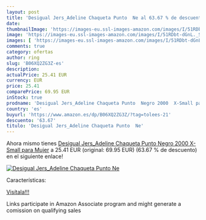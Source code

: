 ```yaml
---
layout: post
title: 'Desigual Jers_Adeline Chaqueta Punto  Ne al 63.67 % de descuento'
date: 
thumbnailImage: 'https://images-eu.ssl-images-amazon.com/images/I/51RDbt-dGnL._SL200_.jpg'
image: 'https://images-eu.ssl-images-amazon.com/images/I/51RDbt-dGnL._SL200_.jpg'
images: [ 'https://images-eu.ssl-images-amazon.com/images/I/51RDbt-dGnL._SL200_.jpg' ]
comments: true
category: ofertas
author: ring
slug: 'B06XQ2ZG3Z-es'
description:
actualPrice: 25.41 EUR
currency: EUR
price: 25.41
comparePrice: 69.95 EUR
inStock: true
prodname: 'Desigual Jers_Adeline Chaqueta Punto  Negro 2000  X-Small para Mujer'
country: 'es'
buyurl: 'https://www.amazon.es/dp/B06XQ2ZG3Z/?tag=tolees-21'
descuento: '63.67'
titulo: 'Desigual Jers_Adeline Chaqueta Punto  Ne'
---
```


Ahora mismo tienes [Desigual Jers_Adeline Chaqueta Punto  Negro 2000  X-Small para Mujer](https://www.amazon.es/dp/B06XQ2ZG3Z/?tag=tolees-21) a 25.41 EUR (original: 69.95 EUR) (63.67 %  de descuento) en el siguiente enlace!

[![Desigual Jers_Adeline Chaqueta Punto  Ne](https://images-eu.ssl-images-amazon.com/images/I/51RDbt-dGnL._SL200_.jpg)](https://www.amazon.es/dp/B06XQ2ZG3Z/?tag=tolees-21)

Características:


[Visítala!!!](https://www.amazon.es/dp/B06XQ2ZG3Z/?tag=tolees-21)

Links participate in Amazon Associate program and might generate a comission on qualifying sales
